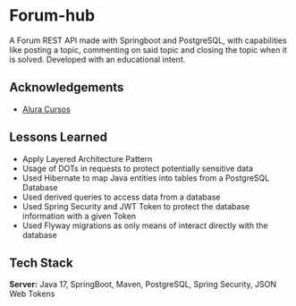 
# Forum-hub

A Forum REST API made with Springboot and PostgreSQL, with capabilities like posting a topic, commenting on said topic and closing the topic when it is solved. Developed with an educational intent.


## Acknowledgements

- [Alura Cursos](https://app.aluracursos.com/)


## Lessons Learned

- Apply Layered Architecture Pattern
- Usage of DOTs in requests to protect potentially sensitive data
- Used Hibernate to map Java entities into tables from a PostgreSQL Database
- Used derived queries to access data from a database
- Used Spring Security and JWT Token to protect the database information with a given Token
- Used Flyway migrations as only means of interact directly with the database

## Tech Stack

**Server:** Java 17, SpringBoot, Maven, PostgreSQL, Spring Security, JSON Web Tokens

